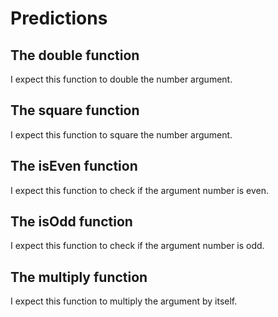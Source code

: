 # Predictions

## The double function
I expect this function to double the number argument.

## The square function
I expect this function to square the number argument.

## The isEven function
I expect this function to check if the argument number is even.

## The isOdd function
I expect this function to check if the argument number is odd.

## The multiply function
I expect this function to multiply the argument by itself.